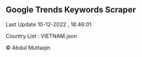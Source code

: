

## Google Trends Keywords Scraper 
 
Last Update 10-12-2022 , 18:46:01

Country List :
VIETNAM.json



© Abdul Muttaqin 
